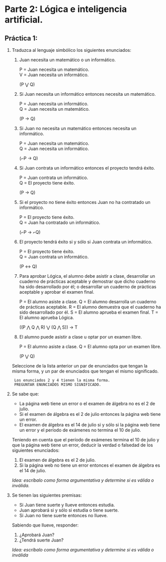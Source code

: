 # Parte 2: Lógica e inteligencia artificial.

## Práctica 1:

1. Traduzca al lenguaje simbólico los siguientes enunciados:

    1. Juan necesita un matemático o un informático.

        P = Juan necesita un matemático.  
        V = Juan necesita un informático.

        (P ⋁ Q)

    2. Si Juan necesita un informático entonces necesita un matemático.

        P = Juan necesita un informático.  
        Q = Juan necesita un matemático.

        (P → Q)

    3. Si Juan no necesita un matemático entonces necesita un informático.

        P = Juan necesita un matemático.  
        Q = Juan necesita un informático.

        (⌐P → Q)

    4. Si Juan contrata un informático entonces el proyecto tendrá éxito.

        P = Juan contrata un informático.  
        Q = El proyecto tiene éxito.

        (P → Q)

    5. Si el proyecto no tiene éxito entonces Juan no ha contratado un informático.

        P = El proyecto tiene éxito.  
        Q = Juan ha contratado un informático.

        (⌐P → ⌐Q)

    6. El proyecto tendrá éxito si y sólo si Juan contrata un informático.

        P = El proyecto tiene éxito.  
        Q = Juan contrata un informático.

        (P ↔ Q)

    7. Para aprobar Lógica, el alumno debe asistir a clase, desarrollar un cuaderno de prácticas aceptable y demostrar que dicho cuaderno ha sido desarrollado por él; o desarrollar un cuaderno de prácticas aceptable y aprobar el examen final.

        P = El alumno asiste a clase.
        Q = El alumno desarrolla un cuaderno de prácticas aceptable.
        R = El alumno demuestra que el cuaderno ha sido desarrollado por él.
        S = El alumno aprueba el examen final.
        T = El alumno aprueba Lógica.

        ((P ⋀ Q ⋀ R) ⋁ (Q ⋀ S)) → T

    8. El alumno puede asistir a clase u optar por un examen libre.

        P = El alumno asiste a clase.
        Q = El alumno opta por un examen libre.

        (P ⋁ Q)
    
    Seleccione de la lista anterior un par de enunciados que tengan la misma forma, y un par de enunciados que tengan el mismo significado.

        Los enunciados 2 y 4 tienen la misma forma.
        PREGUNTAR ENUNCIADOS MISMO SIGNIFICADO.

2. Se sabe que:

    * La página web tiene un error o el examen de álgebra no es el 2 de julio.
    * Si el examen de álgebra es el 2 de julio entonces la página web tiene un error.
    * El examen de álgebra es el 14 de julio si y sólo si la página web tiene un error y el período de exámenes no termina el 10 de julio.
    
    Teniendo en cuenta que el período de exámenes termina el 10 de julio y que la página web tiene un error, deducir la verdad o falsedad de los siguientes enunciados:
    
    1. El examen de álgebra es el 2 de julio.
    2. Si la página web no tiene un error entonces el examen de álgebra es el 14 de julio.
    
    _Idea: escríbalo como forma argumentativa y determine si es válida o inválida._

3. Se tienen las siguientes premisas:
    * Si Juan tiene suerte y llueve entonces estudia.
    * Juan aprobará si y sólo si estudia o tiene suerte.
    * Si Juan no tiene suerte entonces no llueve.

    Sabiendo que llueve, responder:
    1. ¿Aprobará Juan?
    2. ¿Tendrá suerte Juan?

    _Idea: escríbalo como forma argumentativa y determine si es válida o inválida_
